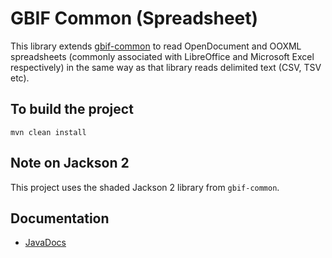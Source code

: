 # GBIF Common (Spreadsheet)

This library extends [gbif-common](https://github.com/gbif/gbif-common) to read OpenDocument
and OOXML spreadsheets (commonly associated with LibreOffice and Microsoft Excel respectively)
in the same way as that library reads delimited text (CSV, TSV etc).

## To build the project
```
mvn clean install
```

## Note on Jackson 2

This project uses the shaded Jackson 2 library from `gbif-common`.

## Documentation

* [JavaDocs](https://gbif.github.io/gbif-common-spreadsheet/apidocs/)
